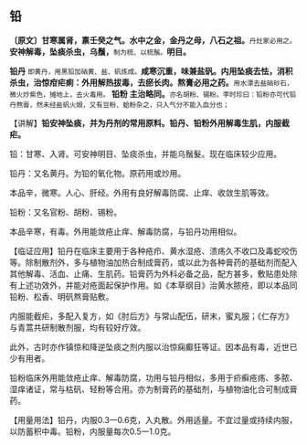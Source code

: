 ## 铅

**〔原文〕甘寒属肾，禀壬癸之气。水中之金，金丹之母，八石之祖。**<small>丹灶家必用之。</small>**安神解毒，坠痰杀虫，乌鬚，**<small>制为梳、以梳鬚。</small>**明目。**

**铅丹**  <small>即黄丹，用黑铅加硝黄、盐、矾炼成。</small>**咸寒沉重，味兼盐矾。内用坠痰去怯，消积杀虫，治惊疳疟痢：外用解热拔毒，去瘀长肉。熬膏必用之药。**<small>用水漂去盐硝砂石，微火炒紫色，摊地上，去火毒用。</small>
**铅粉  主治略同。**<small>亦名胡粉、锡粉。李时珍曰：铅粉亦可代铅丹熬膏，然未经盐矾火煅，又有豆粉、蛤粉杂之，只入气分不能入血分也；</small>

【讲解】**铅安神坠痰，并为丹剂的常用原料。铅丹、铅粉外用解毒生肌，内服截疟。**

铅：甘寒、入肾。可安神明目、坠痰杀虫，并能乌鬚髮。现在临床较少应用。

铅丹：又名黄丹。为铅的氧化物。原药用或炒用。

本品辛，微寒。人心、肝经。外用有良好解毒防腐、止痒、收敛生肌等效。

铅粉：又名官粉、胡粉、锡粉。

本品辛寒，有毒。外用能敛疮止痒、解毒防腐，与铅丹功用相似。

【临证应用】铅丹在临床主要用于各种疮疖、黄水湿疮、溃疡久不收口及毒蛇咬伤等。除制散剂外，多与植物油加热合制成膏药，或以此为各种膏药的基础剂而配入其他解毒、活血、止痛、生肌药。铅膏药为外科必备之品，配方甚多，敷贴患处除有上述功效外，并能对疮面起保护作用。如《本草纲目》治黄水脓疮，即以本品同铅粉、松香、明矾熬膏贴敷。

内服能截疟，多配入复方，如《肘后方》与常山配伍，研末，蜜丸服；《仁存方》与青蒿共研制散剂服，均有较好疗效。

此外，古时亦作镇惊和降逆坠痰之剂内服以治惊痫癫狂等证。因本品有毒，近世已少有用者。

铅粉临床外用能敛疮止痒、解毒防腐，功用与铅丹相似，多用于疥癣疮疡、多脓、湿痒诸证，常与枯矾、轻粉等合用。亦为制膏药的基础剂，与植物油化合可制成膏药。

【用量用法】铅丹，内服0.3一0.6克，入丸散。外用适量。不宜过量或持续内服，以防蓄积中毒。铅粉，内服量每次0.5一1.0克。
